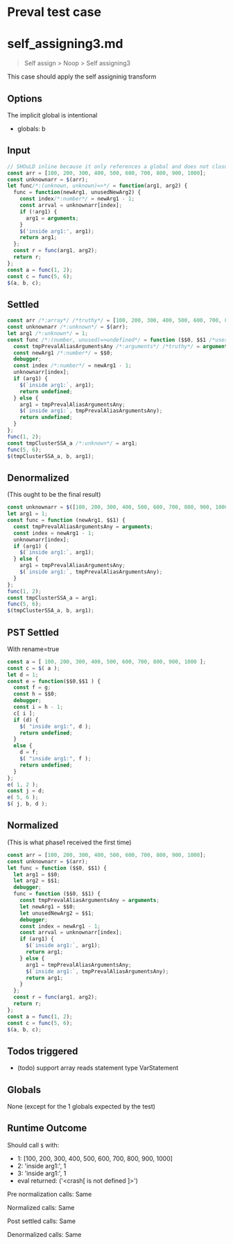 # Preval test case

# self_assigning3.md

> Self assign > Noop > Self assigning3

This case should apply the self assigninig transform

## Options

The implicit global is intentional

- globals: b

## Input

`````js filename=intro
// SHOuLD inline because it only references a global and does not closure it.
const arr = [100, 200, 300, 400, 500, 600, 700, 800, 900, 1000];
const unknownarr = $(arr);
let func/*:(unknown, unknown)=>*/ = function(arg1, arg2) {
  func = function(newArg1, unusedNewArg2) {
    const index/*:number*/ = newArg1 - 1;
    const arrval = unknownarr[index];
    if (!arg1) {
      arg1 = arguments;
    }
    $('inside arg1:', arg1);
    return arg1;
  };
  const r = func(arg1, arg2);
  return r;
};
const a = func(1, 2);
const c = func(5, 6);
$(a, b, c);
`````


## Settled


`````js filename=intro
const arr /*:array*/ /*truthy*/ = [100, 200, 300, 400, 500, 600, 700, 800, 900, 1000];
const unknownarr /*:unknown*/ = $(arr);
let arg1 /*:unknown*/ = 1;
const func /*:(number, unused)=>undefined*/ = function ($$0, $$1 /*uses arguments*/) {
  const tmpPrevalAliasArgumentsAny /*:arguments*/ /*truthy*/ = arguments;
  const newArg1 /*:number*/ = $$0;
  debugger;
  const index /*:number*/ = newArg1 - 1;
  unknownarr[index];
  if (arg1) {
    $(`inside arg1:`, arg1);
    return undefined;
  } else {
    arg1 = tmpPrevalAliasArgumentsAny;
    $(`inside arg1:`, tmpPrevalAliasArgumentsAny);
    return undefined;
  }
};
func(1, 2);
const tmpClusterSSA_a /*:unknown*/ = arg1;
func(5, 6);
$(tmpClusterSSA_a, b, arg1);
`````


## Denormalized
(This ought to be the final result)

`````js filename=intro
const unknownarr = $([100, 200, 300, 400, 500, 600, 700, 800, 900, 1000]);
let arg1 = 1;
const func = function (newArg1, $$1) {
  const tmpPrevalAliasArgumentsAny = arguments;
  const index = newArg1 - 1;
  unknownarr[index];
  if (arg1) {
    $(`inside arg1:`, arg1);
  } else {
    arg1 = tmpPrevalAliasArgumentsAny;
    $(`inside arg1:`, tmpPrevalAliasArgumentsAny);
  }
};
func(1, 2);
const tmpClusterSSA_a = arg1;
func(5, 6);
$(tmpClusterSSA_a, b, arg1);
`````


## PST Settled
With rename=true

`````js filename=intro
const a = [ 100, 200, 300, 400, 500, 600, 700, 800, 900, 1000 ];
const c = $( a );
let d = 1;
const e = function($$0,$$1 ) {
  const f = g;
  const h = $$0;
  debugger;
  const i = h - 1;
  c[ i ];
  if (d) {
    $( "inside arg1:", d );
    return undefined;
  }
  else {
    d = f;
    $( "inside arg1:", f );
    return undefined;
  }
};
e( 1, 2 );
const j = d;
e( 5, 6 );
$( j, b, d );
`````


## Normalized
(This is what phase1 received the first time)

`````js filename=intro
const arr = [100, 200, 300, 400, 500, 600, 700, 800, 900, 1000];
const unknownarr = $(arr);
let func = function ($$0, $$1) {
  let arg1 = $$0;
  let arg2 = $$1;
  debugger;
  func = function ($$0, $$1) {
    const tmpPrevalAliasArgumentsAny = arguments;
    let newArg1 = $$0;
    let unusedNewArg2 = $$1;
    debugger;
    const index = newArg1 - 1;
    const arrval = unknownarr[index];
    if (arg1) {
      $(`inside arg1:`, arg1);
      return arg1;
    } else {
      arg1 = tmpPrevalAliasArgumentsAny;
      $(`inside arg1:`, tmpPrevalAliasArgumentsAny);
      return arg1;
    }
  };
  const r = func(arg1, arg2);
  return r;
};
const a = func(1, 2);
const c = func(5, 6);
$(a, b, c);
`````


## Todos triggered


- (todo) support array reads statement type VarStatement


## Globals


None (except for the 1 globals expected by the test)


## Runtime Outcome


Should call `$` with:
 - 1: [100, 200, 300, 400, 500, 600, 700, 800, 900, 1000]
 - 2: 'inside arg1:', 1
 - 3: 'inside arg1:', 1
 - eval returned: ('<crash[ <ref> is not defined ]>')

Pre normalization calls: Same

Normalized calls: Same

Post settled calls: Same

Denormalized calls: Same
